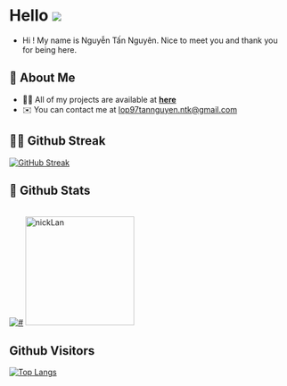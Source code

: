 # Hello ![](https://user-images.githubusercontent.com/18350557/176309783-0785949b-9127-417c-8b55-ab5a4333674e.gif)

- Hi ! My name is Nguyễn Tấn Nguyên. Nice to meet you and thank you for being here.

## 👋 About Me

- 👨‍💻 All of my projects are available at **[here](https://github.com/NNNNNguyennnnn?tab=repositories)**
- ✉️ You can contact me at [lop97tannguyen.ntk@gmail.com](mailto:lop97tannguyen.ntk@gmail.com)

## 🏃‍♂️ Github Streak

[![GitHub Streak](https://github-readme-streak-stats.herokuapp.com/?user=NNNNNguyennnnn&theme=radical)](https://github.com/DenverCoder1/github-readme-streak-stats)

## 🌟 Github Stats

  <br/>
    <a href="https://github.com/NNNNNguyennnnn"><img alt="#" src="https://github-readme-stats.vercel.app/api?username=NNNNNguyennnnn&show_icons=true&count_private=true&theme=radical&hide_border=true&bg_color=0D1117" /></a>
	<a href="https://github.com/NNNNNguyennnnn"><img src="https://github-readme-stats.vercel.app/api/top-langs/?username=NNNNNguyennnnn&hide=Less&layout=compact&theme=codeSTACKr&card_width=420" height="195" alt="nickLan" /></a>

  <br/>

## Github Visitors

[![Top Langs](https://profile-counter.glitch.me/NNNNNguyennnnn/count.svg)](https://github.com/NNNNNguyennnnn)
